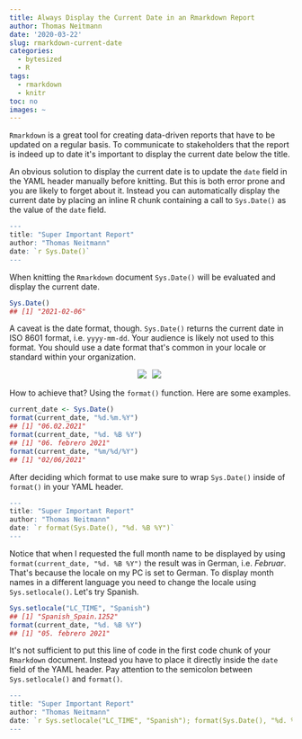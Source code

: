 ```yaml
---
title: Always Display the Current Date in an Rmarkdown Report
author: Thomas Neitmann
date: '2020-03-22'
slug: rmarkdown-current-date
categories:
  - bytesized
  - R
tags:
  - rmarkdown
  - knitr
toc: no
images: ~
---
```




`Rmarkdown` is a great tool for creating data-driven reports that have to be updated on a regular basis. To communicate to stakeholders that the report is indeed up to date it's important to display the current date below the title.

An obvious solution to display the current date is to update the `date` field in the YAML header manually before knitting. But this is both error prone and you are likely to forget about it. Instead you can automatically display the current date by placing an inline R chunk containing a call to `Sys.Date()` as the value of the `date` field.



```r
---
title: "Super Important Report"
author: "Thomas Neitmann"
date: `r Sys.Date()`
---
```

When knitting the `Rmarkdown` document `Sys.Date()` will be evaluated and display the current date.


```r
Sys.Date()
## [1] "2021-02-06"
```

A caveat is the date format, though. `Sys.Date()` returns the current date in ISO 8601 format, i.e. `yyyy-mm-dd`. Your audience is likely not used to this format. You should use a date format that's common in your locale or standard within your organization.

<div style="text-align: center;">
  <div style="display: inline-block; margin-right: 5px;">
    <a target="_blank"  href="https://www.amazon.com/gp/product/1138359335/ref=as_li_tl?ie=UTF8&camp=1789&creative=9325&creativeASIN=1138359335&linkCode=as2&tag=07075-20&linkId=f3a9aad7be50442e2fc3e943bbad565e"><img border="0" src="//ws-na.amazon-adsystem.com/widgets/q?_encoding=UTF8&MarketPlace=US&ASIN=1138359335&ServiceVersion=20070822&ID=AsinImage&WS=1&Format=_SL250_&tag=07075-20" ></a><img src="//ir-na.amazon-adsystem.com/e/ir?t=07075-20&l=am2&o=1&a=1138359335" width="1" height="1" border="0" alt="" style="border:none !important; margin:0px !important;" />
  </div>
  <div style="display: inline-block; margin-right: 5px;">
    <a target="_blank"  href="https://www.amazon.com/gp/product/0367563835/ref=as_li_tl?ie=UTF8&camp=1789&creative=9325&creativeASIN=0367563835&linkCode=as2&tag=07075-20&linkId=1859cbd3dcf8c1e0330f8a770f6cc7ac"><img border="0" src="//ws-na.amazon-adsystem.com/widgets/q?_encoding=UTF8&MarketPlace=US&ASIN=0367563835&ServiceVersion=20070822&ID=AsinImage&WS=1&Format=_SL250_&tag=07075-20" ></a><img src="//ir-na.amazon-adsystem.com/e/ir?t=07075-20&l=am2&o=1&a=0367563835" width="1" height="1" border="0" alt="" style="border:none !important; margin:0px !important;" />
  </div>
</div>

How to achieve that? Using the `format()` function. Here are some examples.


```r
current_date <- Sys.Date()
format(current_date, "%d.%m.%Y")
## [1] "06.02.2021"
format(current_date, "%d. %B %Y")
## [1] "06. febrero 2021"
format(current_date, "%m/%d/%Y")
## [1] "02/06/2021"
```

After deciding which format to use make sure to wrap `Sys.Date()` inside of `format()` in your YAML header.


```r
---
title: "Super Important Report"
author: "Thomas Neitmann"
date: `r format(Sys.Date(), "%d. %B %Y")`
---
```

Notice that when I requested the full month name to be displayed by using `format(current_date, "%d. %B %Y")` the result was in German, i.e. *Februar*. That's because the locale on my PC is set to German. To display month names in a different language you need to change the locale using `Sys.setlocale()`. Let's try Spanish.


```r
Sys.setlocale("LC_TIME", "Spanish")
## [1] "Spanish_Spain.1252"
format(current_date, "%d. %B %Y")
## [1] "05. febrero 2021"
```

It's not sufficient to put this line of code in the first code chunk of your `Rmarkdown` document. Instead you have to place it directly inside the `date` field of the YAML header. Pay attention to the semicolon between `Sys.setlocale()` and `format()`.


```r
---
title: "Super Important Report"
author: "Thomas Neitmann"
date: `r Sys.setlocale("LC_TIME", "Spanish"); format(Sys.Date(), "%d. %B %Y")`
---
```
